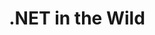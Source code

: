 ---
title: ".NET in the Wild"
type: "tv-show"
streaming: "twitch"
id: "dotnet-wild"
image: "dotnet-wild.png"
og_image: ""
weight: 3
menu:
    main:
        parent: "tv"
        weight: 4
# Text that appears on show index page under show name
description: Join Layla and guest from the .NET community to chat and code.
# Text that appears highlighted in green on show index page above show name
teaser: Live Every Tuesday at 4:30pm GMT
# Text that shows on show page under show name
subheader: Live Every Tuesday at 4:30pm GMT.
# Any content below here shows up above episode index
---